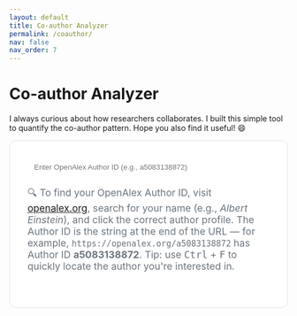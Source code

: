 ```yaml
---
layout: default
title: Co-author Analyzer
permalink: /coauthor/
nav: false
nav_order: 7
---
```


# Co-author Analyzer

<style>
  .subtitle {
    text-align: left;
    color: #6c757d;
    margin-bottom: 2rem;
    font-size: 1.1rem;
  }

  .card-custom {
    background: var(--global-card-bg-color, #fff);
    border: 1px solid var(--global-divider-color, #dee2e6);
    border-radius: 0.75rem;
    padding: 2rem;
    margin-bottom: 2rem;
  }

  .input-group {
    max-width: 500px;
    margin: 0 auto 1rem;
    display: flex;
    box-shadow: none;
  }

  .input-group input {
    flex: 1;
    border: 1px solid var(--global-divider-color);
    border-right: none;
    border-radius: 0.4rem 0 0 0.4rem;
    padding: 0.5rem 0.75rem;
  }

  .input-group button {
    border: 1px solid var(--global-divider-color);
    background-color: var(--global-theme-color);
    color: white;
    border-radius: 0 0.4rem 0.4rem 0;
    padding: 0.5rem 1rem;
  }

  .openalex-link {
    text-align: center;
    display: block;
    font-size: 0.9rem;
    margin-top: 0.5rem;
  }

  .loading-spinner {
    width: 40px;
    height: 40px;
    border: 4px solid #ccc;
    border-bottom-color: var(--global-theme-color);
    border-radius: 50%;
    display: none;
    margin: 2rem auto;
    animation: spin 1s linear infinite;
  }

  @keyframes spin {
    to { transform: rotate(360deg); }
  }

  .alert-custom {
    text-align: center;
    margin: 1rem auto;
    padding: 0.8rem;
    max-width: 600px;
    border-radius: 0.5rem;
    display: none;
  }

  .alert-danger-custom {
    background-color: #f8d7da;
    color: #721c24;
    border: 1px solid #f5c6cb;
  }

  .results-title {
    text-align: center;
    font-weight: 600;
    margin-bottom: 1rem;
  }

  table.simple-table {
    width: 100%;
    border-collapse: collapse;
    margin-top: 1rem;
  }

  table.simple-table th,
  table.simple-table td {
    border: 1px solid var(--global-divider-color);
    padding: 0.6rem 1rem;
    text-align: left;
  }

  table.simple-table th {
    background: var(--global-light-bg-color);
  }

  .hidden-id {
    display: none;
  }

</style>

I always curious about how researchers collaborates. I built this simple tool to quantify the co-author pattern. Hope you also find it useful! :smile:


<div class="card-custom">
  <div class="input-group">
    <input type="text" id="authorIdInput" placeholder="Enter OpenAlex Author ID (e.g., a5083138872)" onkeypress="if(event.key==='Enter') analyze()">
    <button onclick="analyze()">Analyze</button>
  </div>
<p class="subtitle">
  🔍 To find your OpenAlex Author ID, visit <a href="https://openalex.org/authors?page=1" target="_blank" rel="noopener noreferrer">openalex.org</a>, search for your name (e.g., <em>Albert Einstein</em>), and click the correct author profile. The Author ID is the string at the end of the URL — for example, <code>https://openalex.org/a5083138872</code> has Author ID <strong>a5083138872</strong>. Tip: use <kbd>Ctrl</kbd> + <kbd>F</kbd> to quickly locate the author you're interested in.
</p>

</div>

<div id="loadingSpinner" class="loading-spinner"></div>
<div id="statusAlert" class="alert-custom alert-danger-custom"></div>

<div id="resultsContainer" class="card-custom" style="display: none;">
  <h2 id="resultsTitle" class="results-title"></h2>
  <table class="simple-table" id="resultTable">
    <thead>
      <tr>
        <th class="hidden-id">ID</th>
        <th>Name</th>
        <th style="text-align: center;">Publications</th>
      </tr>
    </thead>
    <tbody></tbody>
  </table>
</div>

<script>
  async function analyze(preloadId = null) {
    const authorId = preloadId || document.getElementById("authorIdInput").value.trim();
    if (!authorId) {
      showStatus('Please enter an OpenAlex Author ID.', 'danger');
      return;
    }

    const loadingSpinner = document.getElementById("loadingSpinner");
    const statusAlert = document.getElementById("statusAlert");
    const resultsContainer = document.getElementById("resultsContainer");
    const tableBody = document.querySelector("#resultTable tbody");

    loadingSpinner.style.display = "block";
    statusAlert.style.display = "none";
    resultsContainer.style.display = "none";
    tableBody.innerHTML = "";

    try {
      const authorUrl = `https://api.openalex.org/authors/${authorId}`;
      const authorResponse = await fetch(authorUrl);
      if (!authorResponse.ok) throw new Error('Author not found. Please check the ID.');

      const authorInfo = await authorResponse.json();
      const targetAuthorName = authorInfo.display_name;
      document.getElementById("resultsTitle").textContent = `Co-authors of ${targetAuthorName}`;

      const results = {};
      let cursor = "*";
      while (cursor) {
        const url = `https://api.openalex.org/works?filter=author.id:${authorId}&per-page=200&cursor=${cursor}`;
        const response = await fetch(url);
        const data = await response.json();
        if (data.results) {
          data.results.forEach(work => {
            work.authorships.forEach(author => {
              const id = author.author.id?.split("/").pop();
              const name = author.author.display_name;
              if (id && name && name !== targetAuthorName) {
                if (!results[name]) results[name] = { ids: new Set(), count: 0 };
                results[name].ids.add(id);
                results[name].count += 1;
              }
            });
          });
        }
        cursor = data.meta.next_cursor;
      }

      if (Object.keys(results).length === 0) {
        showStatus("No co-author data found for this author ID.", "danger");
        return;
      }

      const entries = Object.entries(results).sort((a, b) => b[1].count - a[1].count);
      entries.forEach(([name, data]) => {
        const ids = Array.from(data.ids);
        const row = `<tr>
          <td class="hidden-id">${ids.join(", ")}</td>
          <td title="OpenAlex IDs: ${ids.join(", ")}">${name}</td>
          <td style="text-align: center;">${data.count}</td>
        </tr>`;
        tableBody.insertAdjacentHTML("beforeend", row);
      });

      resultsContainer.style.display = "block";
    } catch (error) {
      showStatus(`Error: ${error.message}`, 'danger');
    } finally {
      loadingSpinner.style.display = "none";
    }
  }

  function showStatus(message, type = 'info') {
    const alert = document.getElementById('statusAlert');
    alert.textContent = message;
    alert.className = `alert-custom alert-${type}-custom`;
    alert.style.display = 'block';
  }
</script>